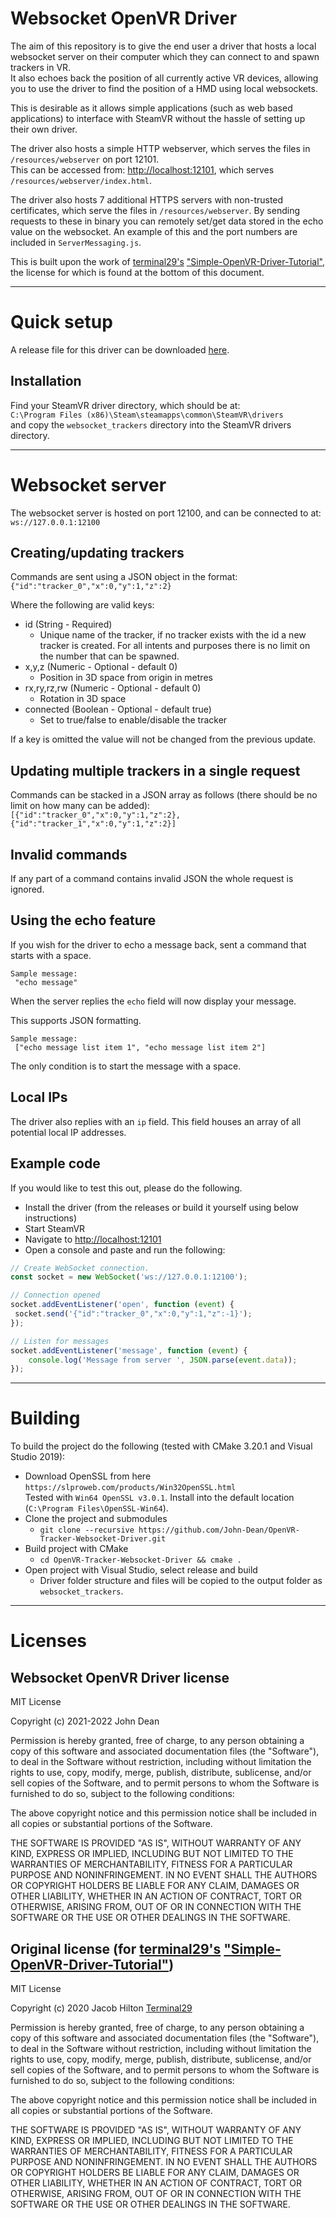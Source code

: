 # Websocket OpenVR Driver
The aim of this repository is to give the end user a driver that hosts a local websocket server on their computer which they can connect to and spawn trackers in VR.  
It also echoes back the position of all currently active VR devices, allowing you to use the driver to find the position of a HMD using local websockets.  

This is desirable as it allows simple applications (such as web based applications) to interface with SteamVR without the hassle of setting up their own driver.

The driver also hosts a simple HTTP webserver, which serves the files in `/resources/webserver` on port 12101.  
This can be accessed from: [http://localhost:12101](http://localhost:12101), which serves `/resources/webserver/index.html`.  


The driver also hosts 7 additional HTTPS servers with non-trusted certificates, which serve the files in `/resources/webserver`.
By sending requests to these in binary you can remotely set/get data stored in the echo value on the websocket. An example of this and the port numbers are included in `ServerMessaging.js`.  

This is built upon the work of [terminal29's](https://github.com/terminal29) ["Simple-OpenVR-Driver-Tutorial"](https://github.com/terminal29/Simple-OpenVR-Driver-Tutorial), the license for which is found at the bottom of this document.

---

# Quick setup
A release file for this driver can be downloaded [here](https://github.com/John-Dean/OpenVR-Tracker-Websocket-Driver/releases/latest/download/driver.zip).

## Installation
Find your SteamVR driver directory, which should be at:  
  `C:\Program Files (x86)\Steam\steamapps\common\SteamVR\drivers`  
and copy the `websocket_trackers` directory into the SteamVR drivers directory.

---

# Websocket server
The websocket server is hosted on port 12100, and can be connected to at:  
`ws://127.0.0.1:12100`

## Creating/updating trackers
Commands are sent using a JSON object in the format:  
`{"id":"tracker_0","x":0,"y":1,"z":2}`

Where the following are valid keys:  
- id (String - Required)
	- Unique name of the tracker, if no tracker exists with the id a new tracker is created. For all intents and purposes there is no limit on the number that can be spawned.
- x,y,z (Numeric - Optional - default 0)
	- Position in 3D space from origin in metres
- rx,ry,rz,rw (Numeric - Optional - default 0)
	- Rotation in 3D space 
- connected (Boolean - Optional - default true)
	- Set to true/false to enable/disable the tracker


If a key is omitted the value will not be changed from the previous update.

## Updating multiple trackers in a single request
Commands can be stacked in a JSON array as follows (there should be no limit on how many can be added):  
`[{"id":"tracker_0","x":0,"y":1,"z":2}, {"id":"tracker_1","x":0,"y":1,"z":2}]`

## Invalid commands
If any part of a command contains invalid JSON the whole request is ignored.

## Using the echo feature
If you wish for the driver to echo a message back, sent a command that starts with a space.  
```
Sample message:
 "echo message"
```  

When the server replies the `echo` field will now display your message.  

This supports JSON formatting.  
```
Sample message:
 ["echo message list item 1", "echo message list item 2"]
```

The only condition is to start the message with a space.

## Local IPs
The driver also replies with an `ip` field. This field houses an array of all potential local IP addresses.

## Example code
If you would like to test this out, please do the following.

- Install the driver (from the releases or build it yourself using below instructions)
- Start SteamVR
- Navigate to [http://localhost:12101](http://localhost:12101)
- Open a console and paste and run the following:
```js
// Create WebSocket connection.
const socket = new WebSocket('ws://127.0.0.1:12100');

// Connection opened
socket.addEventListener('open', function (event) {
 socket.send('{"id":"tracker_0","x":0,"y":1,"z":-1}');
});

// Listen for messages
socket.addEventListener('message', function (event) {
    console.log('Message from server ', JSON.parse(event.data));
});
```

---

# Building
To build the project do the following (tested with CMake 3.20.1 and Visual Studio 2019):  
- Download OpenSSL from here `https://slproweb.com/products/Win32OpenSSL.html`  
  Tested with `Win64 OpenSSL v3.0.1`. Install into the default location (`C:\Program Files\OpenSSL-Win64`).
- Clone the project and submodules
	- `git clone --recursive https://github.com/John-Dean/OpenVR-Tracker-Websocket-Driver.git`
- Build project with CMake
	- `cd OpenVR-Tracker-Websocket-Driver && cmake .`
- Open project with Visual Studio, select release and build
	- Driver folder structure and files will be copied to the output folder as `websocket_trackers`.

---

# Licenses
## Websocket OpenVR Driver license
MIT License

Copyright (c) 2021-2022 John Dean

Permission is hereby granted, free of charge, to any person obtaining a copy
of this software and associated documentation files (the "Software"), to deal
in the Software without restriction, including without limitation the rights
to use, copy, modify, merge, publish, distribute, sublicense, and/or sell
copies of the Software, and to permit persons to whom the Software is
furnished to do so, subject to the following conditions:

The above copyright notice and this permission notice shall be included in all
copies or substantial portions of the Software.

THE SOFTWARE IS PROVIDED "AS IS", WITHOUT WARRANTY OF ANY KIND, EXPRESS OR
IMPLIED, INCLUDING BUT NOT LIMITED TO THE WARRANTIES OF MERCHANTABILITY,
FITNESS FOR A PARTICULAR PURPOSE AND NONINFRINGEMENT. IN NO EVENT SHALL THE
AUTHORS OR COPYRIGHT HOLDERS BE LIABLE FOR ANY CLAIM, DAMAGES OR OTHER
LIABILITY, WHETHER IN AN ACTION OF CONTRACT, TORT OR OTHERWISE, ARISING FROM,
OUT OF OR IN CONNECTION WITH THE SOFTWARE OR THE USE OR OTHER DEALINGS IN THE
SOFTWARE.

## Original license (for [terminal29's](https://github.com/terminal29) ["Simple-OpenVR-Driver-Tutorial"](https://github.com/terminal29/Simple-OpenVR-Driver-Tutorial))
MIT License

Copyright (c) 2020 Jacob Hilton [Terminal29](https://github.com/terminal29)

Permission is hereby granted, free of charge, to any person obtaining a copy
of this software and associated documentation files (the "Software"), to deal
in the Software without restriction, including without limitation the rights
to use, copy, modify, merge, publish, distribute, sublicense, and/or sell
copies of the Software, and to permit persons to whom the Software is
furnished to do so, subject to the following conditions:

The above copyright notice and this permission notice shall be included in all
copies or substantial portions of the Software.

THE SOFTWARE IS PROVIDED "AS IS", WITHOUT WARRANTY OF ANY KIND, EXPRESS OR
IMPLIED, INCLUDING BUT NOT LIMITED TO THE WARRANTIES OF MERCHANTABILITY,
FITNESS FOR A PARTICULAR PURPOSE AND NONINFRINGEMENT. IN NO EVENT SHALL THE
AUTHORS OR COPYRIGHT HOLDERS BE LIABLE FOR ANY CLAIM, DAMAGES OR OTHER
LIABILITY, WHETHER IN AN ACTION OF CONTRACT, TORT OR OTHERWISE, ARISING FROM,
OUT OF OR IN CONNECTION WITH THE SOFTWARE OR THE USE OR OTHER DEALINGS IN THE
SOFTWARE.

